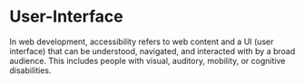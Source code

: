 # User-Interface
In web development, accessibility refers to web content and a UI (user interface) that can be understood, navigated, and interacted with by a broad audience. This includes people with visual, auditory, mobility, or cognitive disabilities.
